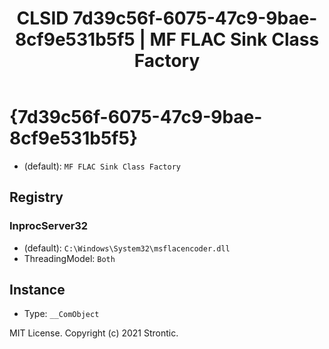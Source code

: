 ﻿---
title: "CLSID 7d39c56f-6075-47c9-9bae-8cf9e531b5f5 | MF FLAC Sink Class Factory"
excerpt: What is COM-Object CLSID 7d39c56f-6075-47c9-9bae-8cf9e531b5f5?
---

# {7d39c56f-6075-47c9-9bae-8cf9e531b5f5}

* (default): `MF FLAC Sink Class Factory`

## Registry


### InprocServer32

* (default): `C:\Windows\System32\msflacencoder.dll`
* ThreadingModel: `Both`

## Instance

* Type: `__ComObject`

MIT License. Copyright (c) 2021 Strontic.


